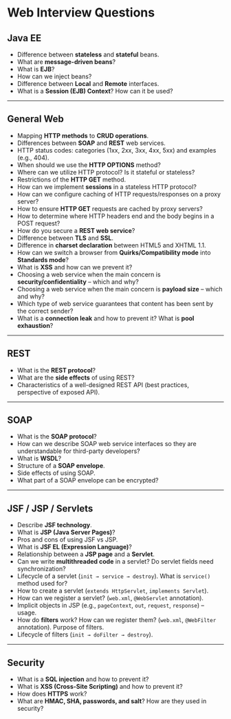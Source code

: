 # Web Interview Questions

## Java EE
- Difference between **stateless** and **stateful** beans.
- What are **message-driven beans**?
- What is **EJB**?
- How can we inject beans?
- Difference between **Local** and **Remote** interfaces.
- What is a **Session (EJB) Context**? How can it be used?

---

## General Web
- Mapping **HTTP methods** to **CRUD operations**.
- Differences between **SOAP** and **REST** web services.
- HTTP status codes: categories (1xx, 2xx, 3xx, 4xx, 5xx) and examples (e.g., 404).
- When should we use the **HTTP OPTIONS** method?
- Where can we utilize HTTP protocol? Is it stateful or stateless?
- Restrictions of the **HTTP GET** method.
- How can we implement **sessions** in a stateless HTTP protocol?
- How can we configure caching of HTTP requests/responses on a proxy server?
- How to ensure **HTTP GET** requests are cached by proxy servers?
- How to determine where HTTP headers end and the body begins in a POST request?
- How do you secure a **REST web service**?
- Difference between **TLS** and **SSL**.
- Difference in **charset declaration** between HTML5 and XHTML 1.1.
- How can we switch a browser from **Quirks/Compatibility mode** into **Standards mode**?
- What is **XSS** and how can we prevent it?
- Choosing a web service when the main concern is **security/confidentiality** – which and why?
- Choosing a web service when the main concern is **payload size** – which and why?
- Which type of web service guarantees that content has been sent by the correct sender?
- What is a **connection leak** and how to prevent it? What is **pool exhaustion**?

---

## REST
- What is the **REST protocol**?
- What are the **side effects** of using REST?
- Characteristics of a well-designed REST API (best practices, perspective of exposed API).

---

## SOAP
- What is the **SOAP protocol**?
- How can we describe SOAP web service interfaces so they are understandable for third-party developers?
- What is **WSDL**?
- Structure of a **SOAP envelope**.
- Side effects of using SOAP.
- What part of a SOAP envelope can be encrypted?

---

## JSF / JSP / Servlets
- Describe **JSF technology**.
- What is **JSP (Java Server Pages)**?
- Pros and cons of using JSF vs JSP.
- What is **JSF EL (Expression Language)**?
- Relationship between a **JSP page** and a **Servlet**.
- Can we write **multithreaded code** in a servlet? Do servlet fields need synchronization?
- Lifecycle of a servlet (`init → service → destroy`). What is `service()` method used for?
- How to create a servlet (`extends HttpServlet`, `implements Servlet`).
- How can we register a servlet? (`web.xml`, `@WebServlet` annotation).
- Implicit objects in JSP (e.g., `pageContext`, `out`, `request`, `response`) – usage.
- How do **filters** work? How can we register them? (`web.xml`, `@WebFilter` annotation). Purpose of filters.
- Lifecycle of filters (`init → doFilter → destroy`).

---

## Security
- What is a **SQL injection** and how to prevent it?
- What is **XSS (Cross-Site Scripting)** and how to prevent it?
- How does **HTTPS** work?
- What are **HMAC, SHA, passwords, and salt**? How are they used in security?
